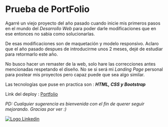 # Prueba de PortFolio

Agarré un viejo proyecto del año pasado cuando inicie mis primeros pasos en el mundo del _Desarrollo Web_ para poder darle modificaciones que en ese entonces no sabia como solucionarlas.

De esas modificaciones son de maquetación y modelo responsivo. Aclaro que el año pasado despues de introducirme unos 2 meses, dejé de estudiar para retormarlo este año.

No busco hacer un remaster de la web, solo hare las correcciones antes mencionadas respetando el diseño. No se si será mi _Landing Page_ personal para postear mis proyectos pero capaz puede que sea algo similar.

Las tecnologías que puse en practica son : _**HTML, CSS y Bootstrap**_

Link del deploy : [Portfolio](https://gregarious-brioche-723331.netlify.app/)

_PD: Cualquier sugerencia es bienvenida con el fin de querer seguir mejorando. Gracias por ver :)_

[![Logo Linkedin](https://cdn-icons-png.flaticon.com/24/1384/1384014.png "Ir a Linkedin de Nicolas Cabrera")](https://www.linkedin.com/in/nicolas-francisco-cabrera/)
